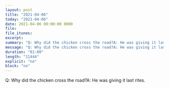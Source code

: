 ```yaml
---
layout: post
title: "2021-04-06"
today: "2021-04-06"
date: 2021-04-06 00:00:00 0000
file:
file_itunes:
excerpt:
summary: "Q: Why did the chicken cross the road?A: He was giving it last rites."
message: "Q: Why did the chicken cross the road?A: He was giving it last rites."
duration: "01:00"
length: "11444"
explicit: "no"
block: "no"
---
```

Q: Why did the chicken cross the road?A: He was giving it last rites.

